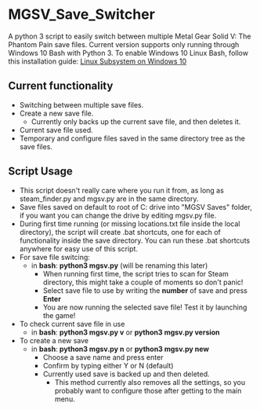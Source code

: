 # MGSV_Save_Switcher
A python 3 script to easily switch between multiple Metal Gear Solid V: The Phantom Pain save files.
Current version supports only running through Windows 10 Bash with Python 3.
To enable Windows 10 Linux Bash, follow this installation guide: [Linux Subsystem on Windows 10](https://msdn.microsoft.com/en-us/commandline/wsl/install_guide)

## Current functionality
* Switching between multiple save files.
* Create a new save file.
  * Currently only backs up the current save file, and then deletes it.
* Current save file used.
* Temporary and configure files saved in the same directory tree as the save files.

## Script Usage
* This script doesn't really care where you run it from, as long as steam_finder.py and mgsv.py are in the same directory.
* Save files saved on default to root of C: drive into "MGSV Saves" folder, if you want you can change the drive by editing mgsv.py file.
* During first time running (or missing locations.txt file inside the local directory), the script will create .bat shortcuts, one for each of functionality inside the save directory. You can run these .bat shortcuts anywhere for easy use of this script. 
* For save file switcing:
  * in **bash**: **python3 mgsv.py** (will be renaming this later)
    * When running first time, the script tries to scan for Steam directory, this might take a couple of moments so don't panic!
    * Select save file to use by writing the **number** of save and press **Enter**
    * You are now running the selected save file! Test it by launching the game!
* To check current save file in use
  * in **bash**: **python3 mgsv.py v** or **python3 mgsv.py version**
* To create a new save
  * in **bash**: **python3 mgsv.py n** or **python3 mgsv.py new**
    * Choose a save name and press enter
    * Confirm by typing either Y or N (default)
    * Currently used save is backed up and then deleted.
      * This method currently also removes all the settings, so you probably want to configure those after getting to the main menu.
